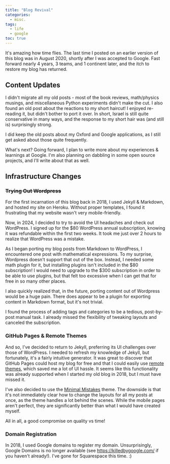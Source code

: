 ```yaml
---
title: "Blog Revival"
categories:
  - misc.
tags:
  - life
  - google
toc: true
---
```


It's amazing how time flies. The last time I posted on an earlier version of this blog was in August 2020, shortly after I was accepted to Google. Fast forward nearly 4 years, 3 teams, and 1 continent later, and the itch to restore my blog has returned.

## Content Updates

I didn't migrate all my old posts - most of the book reviews, math/physics musings, and miscellaneous Python experiments didn't make the cut. I also found an old post about the reactions to my short haircut! I enjoyed re-reading it, but didn't bother to port it over. In short, Israel is still quite conservative in many ways, and the response to my short hair was (and still is) surprisingly strong.

I did keep the old posts about my Oxford and Google applications, as I still get asked about those quite frequently.

What's next? Going forward, I plan to write more about my experiences & learnings at Google. I'm also planning on dabbling in some open source projects, and I'll write about that as well.

## Infrastructure Changes

### ~~Trying Out Wordpress~~

For the first incarnation of this blog back in 2018, I used Jekyll & Markdown, and hosted my site on Heroku. Without proper templates, I found it frustrating that my website wasn't very mobile-friendly. 

Now, in 2024, I decided to try to avoid the UI headaches and check out WordPress. I signed up for the $80 WordPress annual subscription, knowing it was refundable within the first two weeks. It took me just over 2 hours to realize that WordPress was a mistake.

As I began porting my blog posts from Markdown to WordPress, I encountered one post with mathematical expressions. To my surprise, Wordpress doesn't support that out of the box. Instead, I needed some math plugin for it, but installing plugins isn't included in the $80 subscription! I would need to upgrade to the $300 subscription in order to be able to use plugins, but that felt too excessive when I can get that for free in so many other places. 

I also quickly realized that, in the future, porting content out of Wordpress would be a huge pain. There does appear to be a plugin for exporting content in Markdown format, but it's not trivial.

I found the process of adding tags and categories to be a tedious, post-by-post manual task. I already missed the flexibility of tweaking layouts and canceled the subscription.

### GitHub Pages & Remote Themes

And so, I've decided to return to Jekyll, preferring its UI challenges over those of WordPress. I needed to refresh my knowledge of Jekyll, but fortunately, it's a fairly intuitive generator. It was great to discover that GitHub Pages could host my blog for free and that I could easily use [remote themes](https://talk.jekyllrb.com/t/github-pages-use-of-remote-theme/1737), which saved me a lot of UI hassle. It seems like this functionality was already supported when I started my old blog in 2018, but I must have missed it.

I've also decided to use the [Minimal Mistakes](https://mmistakes.github.io/minimal-mistakes/) theme. The downside is that it's not immediately clear how to change the layouts for all my posts at once, as the theme handles a lot behind the scenes. While the mobile pages aren't perfect, they are significantly better than what I would have created myself.

All in all, a good compromise on quality vs time!

### Domain Registration

In 2018, I used Google domains to register my domain. Unsurprisingly, Google Domains is no longer available (see https://killedbygoogle.com/ if you haven't already!). I've gone for Squarespace this time. :)

